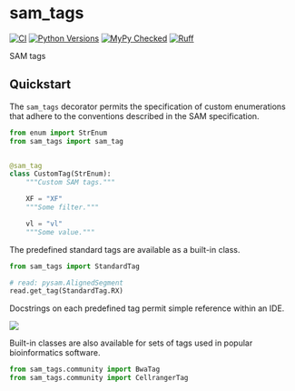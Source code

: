 # sam_tags

[![CI](https://github.com/msto/sam_tags/actions/workflows/python_package.yml/badge.svg?branch=main)](https://github.com/msto/sam_tags/actions/workflows/python_package.yml?query=branch%3Amain)
[![Python Versions](https://img.shields.io/badge/python-3.11_|_3.12-blue)](https://github.com/msto/sam_tags)
[![MyPy Checked](http://www.mypy-lang.org/static/mypy_badge.svg)](http://mypy-lang.org/)
[![Ruff](https://img.shields.io/endpoint?url=https://raw.githubusercontent.com/astral-sh/ruff/main/assets/badge/v2.json)](https://docs.astral.sh/ruff/)

SAM tags

## Quickstart

The `sam_tags` decorator permits the specification of custom enumerations that adhere to the conventions described in the SAM specification.

```py
from enum import StrEnum
from sam_tags import sam_tag


@sam_tag
class CustomTag(StrEnum):
    """Custom SAM tags."""

    XF = "XF"
    """Some filter."""

    vl = "vl"
    """Some value."""
```

The predefined standard tags are available as a built-in class.

```py
from sam_tags import StandardTag

# read: pysam.AlignedSegment
read.get_tag(StandardTag.RX)
```

Docstrings on each predefined tag permit simple reference within an IDE. 

![](assets/screenshot.png)

Built-in classes are also available for sets of tags used in popular bioinformatics software.

```py
from sam_tags.community import BwaTag
from sam_tags.community import CellrangerTag
```
